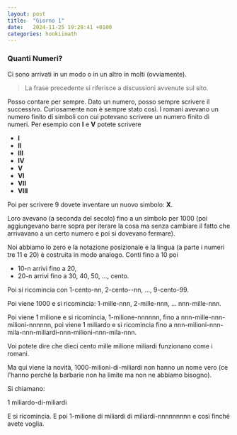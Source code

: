 ```yaml
---
layout: post
title:  "Giorno 1"
date:   2024-11-25 19:28:41 +0100
categories: hookiimath
---
```


### Quanti Numeri?

Ci sono arrivati in un modo o in un altro in molti (ovviamente).

> La frase precedente si riferisce a discussioni avvenute sul sito.

Posso contare per sempre. Dato un numero, posso sempre scrivere il successivo. Curiosamente non è sempre stato così. I romani avevano un numero finito di simboli con cui potevano scrivere un numero finito di numeri. Per esempio con **I** e **V** potete scrivere
- **I**
- **II**
- **III**
- **IV**
- **V**
- **VI**
- **VII**
- **VIII**

Poi per scrivere 9 dovete inventare un nuovo simbolo: **X**.

Loro avevano (a seconda del secolo) fino a un simbolo per 1000 (poi aggiungevano barre sopra per iterare la cosa ma senza cambiare il fatto che arrivavano a un certo numero e poi si dovevano fermare).

Noi abbiamo lo zero e la notazione posizionale e la lingua (a parte i numeri tre 11 e 20) è costruita in modo analogo. Conti fino a 10 poi 

- 10-n arrivi fino a  20, 
- 20-n arrivi fino a 30, 40, 50, ..., cento.

Poi si ricomincia con 1-cento-nn, 2-cento--nn, ..., 9-cento-99.

Poi viene 1000 e si ricomincia: 1-mille-nnn, 2-mille-nnn, ... nnn-mille-nnn.

Poi viene 1 milione e si ricomincia, 1-milione-nnnnnn, fino a nnn-mille-nnn-milioni-nnnnnn, poi viene 1 miliardo e si ricomincia fino a nnn-milioni-nnn-mila-nnn-miliardi-nnn-milioni-nnn-mila-nnn.

Voi potete dire che dieci cento mille milione miliardi funzionano come i romani.

Ma qui viene la novità, 1000-milioni-di-miliardi non hanno un nome vero (ce l'hanno perché la barbarie non ha limite ma non ne abbiamo bisogno).

Si chiamano:

1 miliardo-di-miliardi 

E si ricomincia. E poi 1-milione di miliardi di miliardi-nnnnnnnnn e così finché avete voglia.